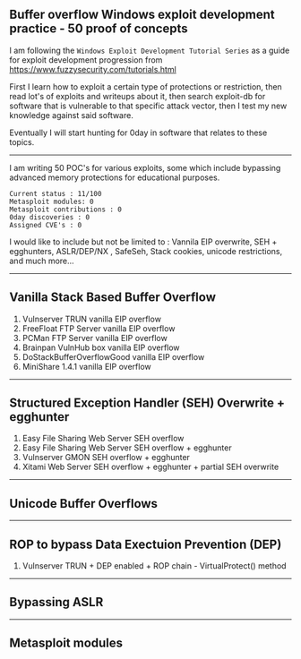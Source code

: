 ## Buffer overflow Windows exploit development practice - 50 proof of concepts

I am following the `Windows Exploit Development Tutorial Series` as a guide for exploit development progression from https://www.fuzzysecurity.com/tutorials.html

First I learn how to exploit a certain type of protections or restriction, then read lot's of exploits and writeups about it, then search exploit-db for software that is vulnerable to that specific attack vector, then I test my new knowledge against said software. 

Eventually I will start hunting for 0day in software that relates to these topics.

----
I am writing 50 POC's for various exploits, some which include bypassing advanced memory protections for educational purposes.

```
Current status : 11/100
Metasploit modules: 0
Metasploit contributions : 0
0day discoveries : 0
Assigned CVE's : 0
```

I would like to include but not be limited to : Vannila EIP overwrite, SEH + egghunters, ASLR/DEP/NX , SafeSeh, Stack cookies, unicode restrictions, and much more...

----
## Vanilla Stack Based Buffer Overflow

1. Vulnserver TRUN vanilla EIP overflow
2. FreeFloat FTP Server vanilla EIP overflow
3. PCMan FTP Server vanilla EIP overflow
4. Brainpan VulnHub box vanilla EIP overflow
5. DoStackBufferOverflowGood vanilla EIP overflow
6. MiniShare 1.4.1 vanilla EIP overflow

----
## Structured Exception Handler (SEH) Overwrite + egghunter

1. Easy File Sharing Web Server SEH overflow
2. Easy File Sharing Web Server SEH overflow + egghunter
3. Vulnserver GMON SEH overflow + egghunter
4. Xitami Web Server SEH overflow + egghunter + partial SEH overwrite

----
## Unicode Buffer Overflows

----
## ROP to bypass Data Exectuion Prevention (DEP)

1. Vulnserver TRUN + DEP enabled + ROP chain - VirtualProtect() method

----
## Bypassing ASLR

----
## Metasploit modules

